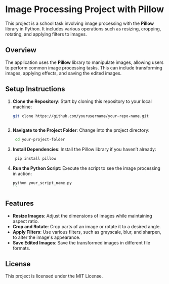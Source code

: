 # Image Processing Project with Pillow

This project is a school task involving image processing with the **Pillow** library in Python. It includes various operations such as resizing, cropping, rotating, and applying filters to images.

## Overview

The application uses the **Pillow** library to manipulate images, allowing users to perform common image processing tasks. This can include transforming images, applying effects, and saving the edited images.

## Setup Instructions

1. **Clone the Repository**: Start by cloning this repository to your local machine:
   ```bash
   git clone https://github.com/yourusername/your-repo-name.git
  
2. **Navigate to the Project Folder**: Change into the project directory:
    ```bash
     cd your-project-folder
    ```
3. **Install Dependencies**: Install the Pillow library if you haven’t already:
    ```bash
     pip install pillow
    ```
4. **Run the Python Script**: Execute the script to see the image processing in action:
     ```bash
     python your_script_name.py
    ``

## Features
- **Resize Images**: Adjust the dimensions of images while maintaining aspect ratio.
- **Crop and Rotate**: Crop parts of an image or rotate it to a desired angle.
- **Apply Filters**: Use various filters, such as grayscale, blur, and sharpen, to alter the image's appearance.
- **Save Edited Images**: Save the transformed images in different file formats.

## License
This project is licensed under the MIT License.
